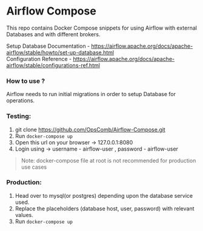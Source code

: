 # Airflow Compose

This repo contains Docker Compose snippets for using Airflow with external Databases and with different brokers.

Setup Database Documentation - https://airflow.apache.org/docs/apache-airflow/stable/howto/set-up-database.html <br/>
Configuration Reference - https://airflow.apache.org/docs/apache-airflow/stable/configurations-ref.html

### How to use ?
Airflow needs to run initial migrations in order to setup Database for operations.

### Testing: <br/>
1) git clone https://github.com/OpsComb/Airflow-Compose.git
2) Run ```docker-compose up```
3) Open this url on your browser -> 127.0.0.1:8080
4) Login using -> username - airflow-user , password - airflow-user
> Note: docker-compose file at root is not recommended for production use cases

### Production: <br />
1) Head over to mysql(or postgres) depending upon the database service used.
2) Replace the placeholders (database host, user, password) with relevant values.
3) Run ```docker-compose up```
